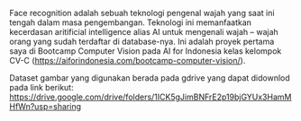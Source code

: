 Face recognition adalah sebuah teknologi pengenal wajah yang saat ini tengah dalam masa pengembangan. Teknologi ini memanfaatkan kecerdasan aritificial intelligence alias AI untuk mengenali wajah – wajah orang yang sudah terdaftar di database-nya.
Ini adalah proyek pertama saya di Bootcamp Computer Vision pada AI for Indonesia kelas kelompok CV-C (https://aiforindonesia.com/bootcamp-computer-vision/).

Dataset gambar yang digunakan berada pada gdrive yang dapat didownlod pada link berikut: https://drive.google.com/drive/folders/1ICK5gJimBNFrE2p19bjGYUx3HamMHfWn?usp=sharing
